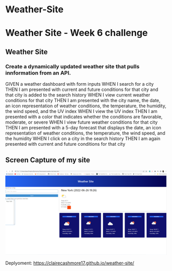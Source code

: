 # Weather-Site

# Weather Site - Week 6 challenge
<h2>Weather Site</h2>
<p>
    <h3>Create a dynamically updated weather site that pulls innformation from an API.</h3>
GIVEN a weather dashboard with form inputs
WHEN I search for a city
THEN I am presented with current and future conditions for that city and that city is added to the search history
WHEN I view current weather conditions for that city
THEN I am presented with the city name, the date, an icon representation of weather conditions, the temperature, the humidity, the wind speed, and the UV index
WHEN I view the UV index
THEN I am presented with a color that indicates whether the conditions are favorable, moderate, or severe
WHEN I view future weather conditions for that city
THEN I am presented with a 5-day forecast that displays the date, an icon representation of weather conditions, the temperature, the wind speed, and the humidity
WHEN I click on a city in the search history
THEN I am again presented with current and future conditions for that city
</p>
<h2> Screen Capture of my site</h2>
<img src="./assets/imgs/screenCap.png" /> 

Deplyoment: https://clairecashmore17.github.io/weather-site/
